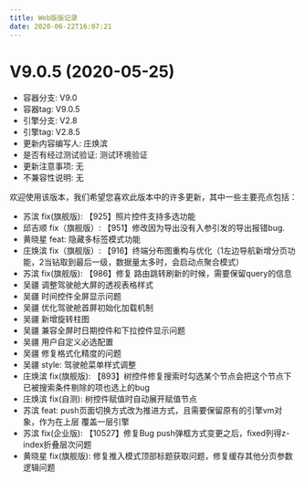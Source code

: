 ```yaml
---
title: Web版版记录
date: 2020-06-22T16:07:21
---
```


# V9.0.5 (2020-05-25)

* 容器分支: V9.0
* 容器tag: V9.0.5
* 引擎分支: V2.8
* 引擎tag: V2.8.5
* 更新内容编写人: 庄焕滨
* 是否有经过测试验证: 测试环境验证
* 更新注意事项: 无
* 不兼容性说明: 无

欢迎使用该版本，我们希望您喜欢此版本中的许多更新，其中一些主要亮点包括：

* 苏滨 fix(旗舰版): 【925】照片控件支持多选功能
* 邱吉顺 fix（旗舰版）: 【951】修改因为导出没有入参引发的导出报错bug.
* 黄晓星 feat: 隐藏多标签模式功能
* 庄焕滨 fix（旗舰版）: 【916】终端分布图重构与优化（1左边导航新增分页功能，2当钻取到最后一级，数据量太多时，会启动点聚合模式）
* 苏滨 fix(旗舰版): 【986】修复 路由跳转刷新的时候，需要保留query的信息
* 吴疆 调整驾驶舱大屏的透视表格样式
* 吴疆 时间控件全屏显示问题
* 吴疆 优化驾驶舱首屏初始化加载机制
* 吴疆 新增旋转柱图
* 吴疆 兼容全屏时日期控件和下拉控件显示问题
* 吴疆 用户自定义必选配置
* 吴疆 修复格式化精度的问题
* 吴疆 style: 驾驶舱菜单样式调整
* 庄焕滨 fix(旗舰版): 【893】树控件修复搜索时勾选某个节点会把这个节点下已被搜索条件剔除的项也选上的bug
* 庄焕滨 fix(自测): 树控件赋值时自动展开赋值节点
* 苏滨 feat: push页面切换方式改为推进方式，且需要保留原有的引擎vm对象，作为在上层 覆盖一层引擎
* 苏滨 fix(企业版): 【10527】修复Bug push弹框方式变更之后，fixed列得z-index折叠层次问题
* 黄晓星 fix(旗舰版): 修复推入模式顶部标题获取问题，修复缓存其他分页参数逻辑问题